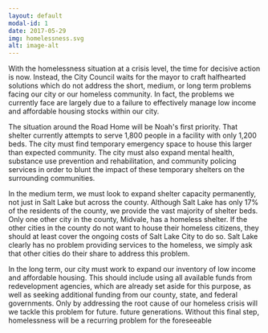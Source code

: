 ```yaml
---
layout: default
modal-id: 1
date: 2017-05-29
img: homelessness.svg
alt: image-alt
---
```


With the homelessness situation at a crisis level, the time for decisive action is now. Instead, the
City Council waits for the mayor to craft halfhearted solutions which do not address the short, medium,
or long term problems facing our city or our homeless community. In fact, the problems we currently
face are largely due to a failure to effectively manage low income and affordable housing stocks within
our city.

The situation around the Road Home will be Noah's first priority. That shelter currently attempts
to serve 1,800 people in a facility with only 1,200 beds. The city must find temporary emergency space
to house this larger than expected community. The city must also expand mental health, substance use
prevention and rehabilitation, and community policing services in order to blunt the impact of these
temporary shelters on the surrounding communities.

In the medium term, we must look to expand shelter capacity permanently, not just in Salt Lake
but across the county. Although Salt Lake has only 17% of the residents of the county, we provide the
vast majority of shelter beds. Only one other city in the county, Midvale, has a homeless shelter. If the
other cities in the county do not want to house their homeless citizens, they should at least cover the
ongoing costs of Salt Lake City to do so. Salt Lake clearly has no problem providing services to the
homeless, we simply ask that other cities do their share to address this problem.

In the long term, our city must work to expand our inventory of low income and affordable
housing. This should include using all available funds from redevelopment agencies, which are already
set aside for this purpose, as well as seeking additional funding from our county, state, and federal
governments. Only by addressing the root cause of our homeless crisis will we tackle this problem for
future.
future generations. Without this final step, homelessness will be a recurring problem for the foreseeable
